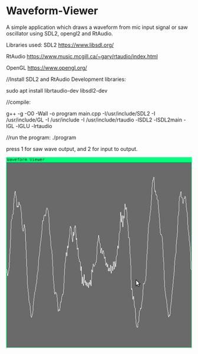 # Waveform-Viewer
A simple application which draws a waveform from mic input signal or saw oscillator using SDL2, opengl2 and RtAudio.

Libraries used:
SDL2 https://www.libsdl.org/ 

RtAudio https://www.music.mcgill.ca/~gary/rtaudio/index.html 

OpenGL https://www.opengl.org/ 

//Install SDL2 and RtAudio Development libraries:

sudo apt install librtaudio-dev libsdl2-dev

//compile:

g++ -g -O0 -Wall -o program main.cpp -I/usr/include/SDL2 -I /usr/include/GL -I /usr/include -I /usr/include/rtaudio -lSDL2 -lSDL2main -lGL -lGLU -lrtaudio

//run the program:
./program

press 1 for saw wave output, and 2 for input to output.

![Alt text](waveform-viewer-screenshot.jpg?raw=true "Screenshot")
